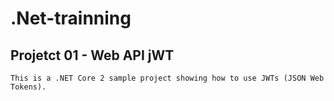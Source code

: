 # .Net-trainning

## Projetct 01 - Web API jWT
    This is a .NET Core 2 sample project showing how to use JWTs (JSON Web Tokens).
